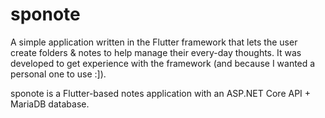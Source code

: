 # sponote

A simple application written in the Flutter framework that lets the user create folders & notes to help manage their every-day thoughts. It was developed to get experience with the framework (and because I wanted a personal one to use :]).

sponote is a Flutter-based notes application with an ASP.NET Core API + MariaDB database.
